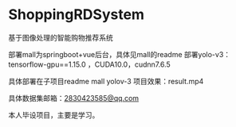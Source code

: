 # ShoppingRDSystem
基于图像处理的智能购物推荐系统

部署mall为springboot+vue后台，具体见mall的readme
部署yolo-v3：tensorflow-gpu==1.15.0 ，CUDA10.0，cudnn7.6.5

具体部署在子项目readme
mall
yolov-3
项目效果：result.mp4

具体数据集邮箱：2830423585@qq.com

本人毕设项目，主要是学习。